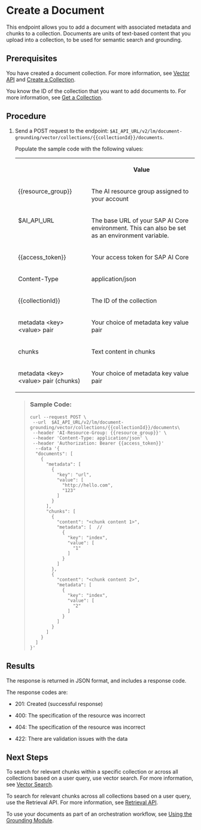 <!-- copybf5719f6c2984fa0997b03cef4bf6e90 -->

# Create a Document

This endpoint allows you to add a document with associated metadata and chunks to a collection. Documents are units of text-based content that you upload into a collection, to be used for semantic search and grounding.



<a name="copybf5719f6c2984fa0997b03cef4bf6e90__section_ug1_vfx_vfc"/>

## Prerequisites

You have created a document collection. For more information, see [Vector API](vector-api-08e3d00.md) and [Create a Collection](create-a-collection-c124fb9.md).

You know the ID of the collection that you want to add documents to. For more information, see [Get a Collection](get-a-collection-624cdbb.md).



## Procedure

1.  Send a POST request to the endpoint: `$AI_API_URL/v2/lm/document-grounding/vector/collections/{{collectionId}}/documents`.

    Populate the sample code with the following values:


    <table>
    <tr>
    <th valign="top">

     
    
    </th>
    <th valign="top">

    Value
    
    </th>
    </tr>
    <tr>
    <td valign="top">
    
    \{\{resource\_group\}\}
    
    </td>
    <td valign="top">
    
    The AI resource group assigned to your account
    
    </td>
    </tr>
    <tr>
    <td valign="top">
    
    $AI\_API\_URL
    
    </td>
    <td valign="top">
    
    The base URL of your SAP AI Core environment. This can also be set as an environment variable.
    
    </td>
    </tr>
    <tr>
    <td valign="top">
    
    \{\{access\_token\}\}
    
    </td>
    <td valign="top">
    
    Your access token for SAP AI Core
    
    </td>
    </tr>
    <tr>
    <td valign="top">
    
    Content-Type
    
    </td>
    <td valign="top">
    
    application/json
    
    </td>
    </tr>
    <tr>
    <td valign="top">
    
    \{\{collectionId\}\}
    
    </td>
    <td valign="top">
    
    The ID of the collection
    
    </td>
    </tr>
    <tr>
    <td valign="top">
    
    metadata <key\> <value\> pair
    
    </td>
    <td valign="top">
    
    Your choice of metadata key value pair
    
    </td>
    </tr>
    <tr>
    <td valign="top">
    
    chunks
    
    </td>
    <td valign="top">
    
    Text content in chunks
    
    </td>
    </tr>
    <tr>
    <td valign="top">
    
    metadata <key\> <value\> pair \(chunks\)
    
    </td>
    <td valign="top">
    
    Your choice of metadata key value pair
    
    </td>
    </tr>
    </table>
    
    > ### Sample Code:  
    > ```
    > curl --request POST \ 
    >  --url  $AI_API_URL/v2/lm/document-grounding/vector/collections/{{collectionId}}/documents\    
    >  --header 'AI-Resource-Group: {{resource_group}}' \    
    >  --header 'Content-Type: application/json' \ 
    >  --header 'Authorization: Bearer {{access_token}}'
    >   --data '{ 
    >   "documents": [ 
    >     { 
    >       "metadata": [
    >         { 
    >           "key": "url", 
    >           "value": [ 
    >             "http://hello.com", 
    >             "123" 
    >           ] 
    >         } 
    >       ], 
    >       "chunks": [
    >         { 
    >           "content": "<chunk content 1>",
    >           "metadata": [  // 
    >             { 
    >               "key": "index", 
    >               "value": [ 
    >                 "1" 
    >               ] 
    >             } 
    >           ] 
    >         }, 
    >         { 
    >           "content": "<chunk content 2>", 
    >           "metadata": [
    >             { 
    >               "key": "index", 
    >               "value": [ 
    >                 "2" 
    >               ] 
    >             } 
    >           ] 
    >         } 
    >       ] 
    >     } 
    >   ] 
    > }' 
    > ```




<a name="copybf5719f6c2984fa0997b03cef4bf6e90__section_rbc_dqw_vfc"/>

## Results

The response is returned in JSON format, and includes a response code.

The response codes are:

-   201: Created \(successful response\)

-   400: The specification of the resource was incorrect

-   404: The specification of the resource was incorrect

-   422: There are validation issues with the data




<a name="copybf5719f6c2984fa0997b03cef4bf6e90__postreq_jlk_zbz_fgc"/>

## Next Steps

To search for relevant chunks within a specific collection or across all collections based on a user query, use vector search. For more information, see [Vector Search](vector-search-255589a.md).

To search for relevant chunks across all collections based on a user query, use the Retrieval API. For more information, see [Retrieval API](retrieval-api-281e8cf.md).

To use your documents as part of an orchestration workflow, see [Using the Grounding Module](using-the-grounding-module-e1c4dd1.md).

